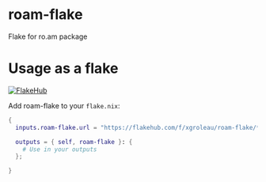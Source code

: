 # roam-flake
Flake for ro.am package

# Usage as a flake

[![FlakeHub](https://img.shields.io/endpoint?url=https://flakehub.com/f/xgroleau/roam-flake/badge)](https://flakehub.com/flake/xgroleau/roam-flake)

Add roam-flake to your `flake.nix`:

```nix
{
  inputs.roam-flake.url = "https://flakehub.com/f/xgroleau/roam-flake/*.tar.gz";

  outputs = { self, roam-flake }: {
    # Use in your outputs
  };

}
```

